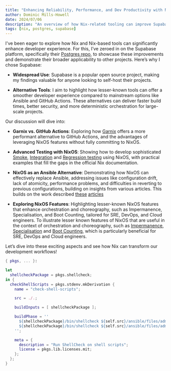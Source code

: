 ```yaml
---
title: "Enhancing Reliability, Performance, and Dev Productivity with Nix: Part 1"
author: Dominic Mills-Howell
date: 2024/07/06
description: "An overview of how Nix-related tooling can improve Supabase's platform"
tags: [nix, postgres, supabase]
---
```


I've been eager to explore how Nix and Nix-based tools can significantly enhance developer experience. For this, I’ve zeroed in on the Supabase platform, specifically their [Postgres repo](https://github.com/DMills27/postgres), to showcase these improvements and demonstrate their broader applicability to other projects. Here’s why I chose Supabase:

- **Widespread Use**: Supabase is a popular open source project, making my findings valuable for anyone looking to self-host their projects.

- **Alternative Tools**: I aim to highlight how lesser-known tools can offer a smoother developer experience compared to mainstream options like Ansible and GitHub Actions. These alternatives can deliver faster build times, better security, and more deterministic orchestration for large-scale projects.

Our discussion will dive into:

- **Garnix vs. GitHub Actions**: Exploring how [Garnix](https://garnix.io/)  offers a more performant alternative to GitHub Actions, and the advantages of leveraging NixOS features without fully committing to NixOS.

- **Advanced Testing with NixOS**: Showing how to develop sophisticated [Smoke](https://en.wikipedia.org/wiki/Smoke_testing_(software)), [Integration](https://en.wikipedia.org/wiki/Integration_testing) and [Regression testing](https://en.wikipedia.org/wiki/Regression_testing) using NixOS, with practical examples that fill the gaps in the official Nix documentation.

- **NixOS as an Ansible Alternative**: Demonstrating how NixOS can effectively replace Ansible, addressing issues like configuration drift, lack of atomicity, performance problems, and difficulties in reverting to previous configurations, building on insights from various articles. This builds on the work described [these](https://lmy.medium.com/from-ansible-to-nixos-3a117b140bec) [articles](https://mtlynch.io/notes/nix-first-impressions/) 

- **Exploring NixOS Features**: Highlighting lesser-known NixOS features that enhance orchestration and choreography, such as Impermanence, Specialisation, and Boot Counting, tailored for SRE, DevOps, and Cloud engineers. To illustrate lesser known features of NixOS that are useful in the context of orchestration and choreography, such as [Impermanence](https://nixos.wiki/wiki/Impermanence), [Specialisation](https://nixos.wiki/wiki/Specialisation) and [Boot Counting](https://fosdem.org/2024/schedule/event/fosdem-2024-3045-automatic-boot-assessment-with-boot-counting/), which is particularly beneficial for SRE, DevOps and Cloud engineers.

Let’s dive into these exciting aspects and see how Nix can transform our development workflows!



```{.nix .numberLines}
{ pkgs, ... }:

let
  shellcheckPackage = pkgs.shellcheck;
in {
  checkShellScripts = pkgs.stdenv.mkDerivation {
    name = "check-shell-scripts";

    src = ./.;

    buildInputs = [ shellcheckPackage ];

    buildPhase = ''
      ${shellcheckPackage}/bin/shellcheck ${self.src}/ansible/files/admin_api_scripts -e SC2001 -e SC2002 -e SC2143
      ${shellcheckPackage}/bin/shellcheck ${self.src}/ansible/files/admin_api_scripts/pg_upgrade_scripts -e SC2001 -e SC2002 -e SC2143
    '';

    meta = {
      description = "Run ShellCheck on shell scripts";
      license = pkgs.lib.licenses.mit;
    };
  };
}

```